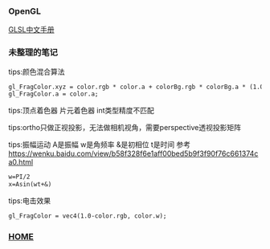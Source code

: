 ### OpenGL

[GLSL中文手册](https://blog.csdn.net/xhm01291212/article/details/79270836)

### 未整理的笔记

tips:颜色混合算法
```markdown
gl_FragColor.xyz = color.rgb * color.a + colorBg.rgb * colorBg.a * (1.0 - color.a);
gl_FragColor.a = color.a;
```

tips:顶点着色器 片元着色器 int类型精度不匹配

tips:ortho只做正视投影，无法做相机视角，需要perspective透视投影矩阵

tips:振幅运动
A是振幅 w是角频率 &是初相位 t是时间
参考 https://wenku.baidu.com/view/b58f328f6e1aff00bed5b9f3f90f76c661374ca0.html
```markdown
w=PI/2
x=Asin(wt+&)
```

tips:电击效果
```markdown
gl_FragColor = vec4(1.0-color.rgb, color.w);
```

### [HOME](https://daixuenan.github.io/)